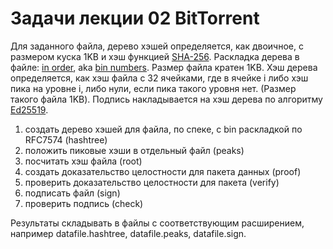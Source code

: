 #   Задачи лекции 02 BitTorrent 

Для заданного файла, дерево хэшей определяется, как двоичное, с
размером куска 1KB и хэш функцией [SHA-256][h].  Раскладка
дерева в файле: [in order][i], aka [bin numbers][b].  Размер
файла кратен 1KB.  Хэш дерева определяется, как хэш файла с 32
ячейками, где в ячейке i либо хэш пика на уровне i, либо нули,
если пика такого уровня нет.  (Размер такого файла 1KB).
Подпись накладывается на хэш дерева по алгоритму [Ed25519][e].

 1. создать дерево хэшей для файла, по спеке, с bin раскладкой
    по RFC7574 (hashtree)
 2. положить пиковые хэши в отдельный файл (peaks)
 3. посчитать хэш файла (root)
 4. создать доказательство целостности для пакета данных (proof)
 5. проверить доказательство целостности для пакета (verify)
 6. подписать файл (sign)
 7. проверить подпись (check)

Результаты складывать в файлы с соответствующим расширением,
например datafile.hashtree, datafile.peaks, datafile.sign.

[i]: https://research.swtch.com/tlog#appendix_b
[h]: https://libsodium.gitbook.io/doc/advanced/sha-2_hash_function
[e]: https://libsodium.gitbook.io/doc/public-key_cryptography/public-key_signatures
[b]: https://github.com/gritzko/binmap/blob/master/bin.h
